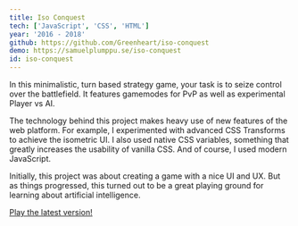 ```yaml
---
title: Iso Conquest
tech: ['JavaScript', 'CSS', 'HTML']
year: '2016 - 2018'
github: https://github.com/Greenheart/iso-conquest
demo: https://samuelplumppu.se/iso-conquest
id: iso-conquest
---
```


In this minimalistic, turn based strategy game, your task is to seize control over the battlefield. It features gamemodes for PvP as well as experimental Player vs AI.

The technology behind this project makes heavy use of new features of the web platform. For example, I experimented with advanced CSS Transforms to achieve the isometric UI. I also used native CSS variables, something that greatly increases the usability of vanilla CSS. And of course, I used modern JavaScript.

Initially, this project was about creating a game with a nice UI and UX. But as things progressed, this turned out to be a great playing ground for learning about artificial intelligence.

[Play the latest version!](https://samuelplumppu.se/iso-conquest)
